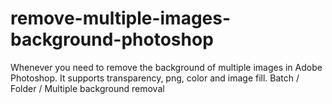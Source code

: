 # remove-multiple-images-background-photoshop
Whenever you need to remove the background of multiple images in Adobe Photoshop. It supports transparency, png, color and image fill. Batch / Folder / Multiple background removal
